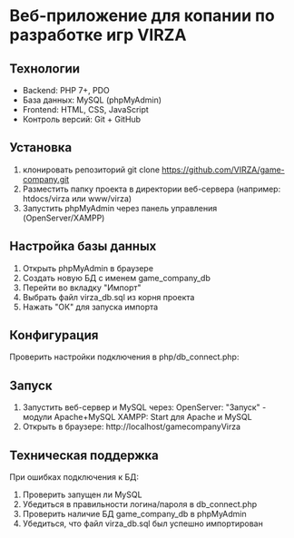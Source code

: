 # Веб-приложение для копании по разработке игр VIRZA

## Технологии
- Backend: PHP 7+, PDO
- База данных: MySQL (phpMyAdmin)
- Frontend: HTML, CSS, JavaScript
- Контроль версий: Git + GitHub

## Установка
1. клонировать репозиторий
    git clone https://github.com/VIRZA/game-company.git
2. Разместить папку проекта в директории веб-сервера (например: htdocs/virza или www/virza)
3. Запустить phpMyAdmin через панель управления (OpenServer/XAMPP)

## Настройка базы данных
1. Открыть phpMyAdmin в браузере
2. Создать новую БД с именем game_company_db
3. Перейти во вкладку "Импорт"
4. Выбрать файл virza_db.sql из корня проекта
5. Нажать "ОК" для запуска импорта

## Конфигурация
Проверить настройки подключения в php/db_connect.php:
<?php
define('DB_HOST', 'localhost');
define('DB_NAME', 'game_company_db');
define('DB_USER', 'root');
define('DB_PASS', 'root');
?>

## Запуск
1. Запустить веб-сервер и MySQL через:
        OpenServer: "Запуск" - модули Apache+MySQL
        XAMPP: Start для Apache и MySQL
2. Открыть в браузере: http://localhost/gamecompanyVirza

## Техническая поддержка
При ошибках подключения к БД:
1. Проверить запущен ли MySQL
2. Убедиться в правильности логина/пароля в db_connect.php
3. Проверить наличие БД game_company_db в phpMyAdmin
4. Убедиться, что файл virza_db.sql был успешно импортирован

